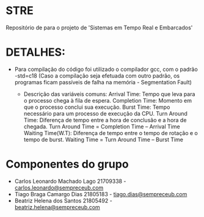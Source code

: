 # STRE
Repositório de para o projeto de 'Sistemas em Tempo Real e Embarcados'

# DETALHES:
  - Para compilação do código foi utilizado o compilador gcc, com o padrão -std=c18
    (Caso a compilação seja efetuada com outro padrão, os programas ficam passíveis
    de falha na memória - Segmentation Fault)
    
    
    * Descrição das variáveis comuns:
    Arrival Time: Tempo que leva para o processo chega à fila de espera.
    Completion Time: Momento em que o processo conclui sua execução.
    Burst Time: Tempo necessário para um processo de execução da CPU.
    Turn Around Time: Diferença de tempo entre a hora de conclusão e a hora de chegada.
    Turn Around Time = Completion Time – Arrival Time
    Waiting Time(W.T): Diferença de tempo entre o tempo de rotação e o tempo de burst.
    Waiting Time = Turn Around Time – Burst Time

# Componentes do grupo
  
  - Carlos Leonardo Machado Lago 21709338 - carlos.leonardo@sempreceub.com
  - Tiago Braga Camargo Dias 21805183 - tiago.dias@sempreceub.com
  - Beatriz Helena dos Santos 21805492 - beatriz.helena@sempreceub.com
